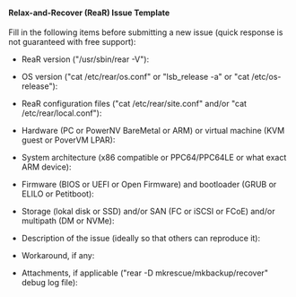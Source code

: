 #### Relax-and-Recover (ReaR) Issue Template

Fill in the following items before submitting a new issue
(quick response is not guaranteed with free support):

* ReaR version ("/usr/sbin/rear -V"):

* OS version ("cat /etc/rear/os.conf" or "lsb_release -a" or "cat /etc/os-release"):

* ReaR configuration files ("cat /etc/rear/site.conf" and/or "cat /etc/rear/local.conf"):

* Hardware (PC or PowerNV BareMetal or ARM) or virtual machine (KVM guest or PoverVM LPAR):

* System architecture (x86 compatible or PPC64/PPC64LE or what exact ARM device):

* Firmware (BIOS or UEFI or Open Firmware) and bootloader (GRUB or ELILO or Petitboot):

* Storage (lokal disk or SSD) and/or SAN (FC or iSCSI or FCoE) and/or multipath (DM or NVMe):

* Description of the issue (ideally so that others can reproduce it):

* Workaround, if any:

* Attachments, if applicable ("rear -D mkrescue/mkbackup/recover" debug log file):
